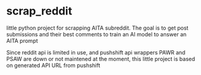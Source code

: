# scrap_reddit
little python project for scrapping AITA subreddit.
The goal is to get post submissions and their best comments to train 
an AI model to answer an AITA prompt

Since reddit api is limited in use, and pushshift api wrappers PAWR and PSAW are down or not maintened at the moment,
this little project is based on generated API URL from pushshift

